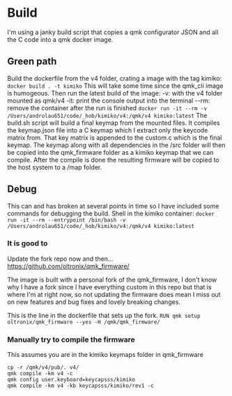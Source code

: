 # Build
I'm using a janky build script that copies a qmk configurator JSON and all the C code into a qmk docker image.

## Green path
Build the dockerfile from the v4 folder, crating a image with the tag kimiko:
`docker build . -t kimiko`
This will take some time since the qmk_cli image is humogeous.
Then run the latest build of the image:
    -v:  with the v4 folder mounted as qmk/v4
    -it: print the console output into the terminal
    --rm: remove the container after the run is finished
`docker run -it --rm -v /Users/androlau651/code/_hob/kimiko/v4:/qmk/v4 kimiko:latest`
The build.sh script will build a final keymap from the mounted files.
It compiles the keymap.json file into a C keymap which I extract only the keycode matrix from.
That key matrix is appended to the custom.c which is the final keymap.
The keymap along with all dependencies in the /src folder will then be copied into the qmk_firmware folder as a kimiko keymap that we can compile.
After the compile is done the resulting firmware will be copied to the host system to a /map folder.

## Debug
This can and has broken at several points in time so I have included some commands for debugging the build.
Shell in the kimiko container:
`docker run -it --rm --entrypoint /bin/bash -v /Users/androlau651/code/_hob/kimiko/v4:/qmk/v4 kimiko:latest`

### It is good to
Update the fork repo now and then...
https://github.com/oltronix/qmk_firmware/

The image is built with a personal fork of the qmk_firmware, I don't know why I have a fork since I have everything custom in this repo but that is where I'm at right now, so not updating the firmware does mean I miss out on new features and bug fixes and lovely breaking changes.

This is the line in the dockerfile that sets up the fork.
`RUN qmk setup oltronix/qmk_firmware --yes -H /qmk/qmk_firmware/`

### Manually try to compile the firmware
This assumes you are in the kimiko keymaps folder in qmk_firmware
```
cp -r /qmk/v4/pub/. v4/
qmk compile -km v4 -c
qmk config user.keyboard=keycapsss/kimiko
qmk compile -km v4 -kb keycapsss/kimiko/rev1 -c
```


